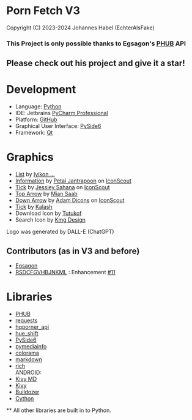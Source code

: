 # Porn Fetch V3

Copyright (C) 2023-2024 Johannes Habel (EchterAlsFake)


### This Project is only possible thanks to Egsagon's [PHUB](https://github.com/Egsagon/PHUB) API

## Please check out his project and give it a star!

# Development

- Language: [Python](https://www.python.org/)
- IDE: Jetbrains [PyCharm Professional](https://www.jetbrains.com/pycharm/)
- Platform: [GitHub](https://github.com)
- Graphical User Interface: [PySide6](https://doc.qt.io/qtforpython-6/)
- Framework: [Qt](https://qt.io)


# Graphics

- <a href="https://iconscout.com/icons/list" class="text-underline font-size-sm" target="_blank">List</a> by <a href="https://iconscout.com/contributors/iyikon" class="text-underline font-size-sm" target="_blank">Iyikon ...</a>
- <a href="https://iconscout.com/icons/information" class="text-underline font-size-sm" target="_blank">Information</a> by <a href="https://iconscout.com/contributors/petai-jantrapoon" class="text-underline font-size-sm">Petai Jantrapoon</a> on <a href="https://iconscout.com" class="text-underline font-size-sm">IconScout</a>
- <a href="https://iconscout.com/icons/tick" class="text-underline font-size-sm" target="_blank">Tick</a> by <a href="https://iconscout.com/contributors/endesignz" class="text-underline font-size-sm">Jessiey Sahana</a> on <a href="https://iconscout.com" class="text-underline font-size-sm">IconScout</a>
- <a href="https://iconscout.com/icons/top-arrow" class="text-underline font-size-sm" target="_blank">Top Arrow</a> by <a href="https://iconscout.com/contributors/creative-studio" class="text-underline font-size-sm" target="_blank">Mian Saab</a>
- <a href="https://iconscout.com/icons/down-arrow" class="text-underline font-size-sm" target="_blank">Down Arrow</a> by <a href="https://iconscout.com/contributors/adamicons" class="text-underline font-size-sm">Adam Dicons</a> on <a href="https://iconscout.com" class="text-underline font-size-sm">IconScout</a>
- <a href="https://iconscout.com/icons/tick" class="text-underline font-size-sm" target="_blank">Tick</a> by <a href="https://iconscout.com/contributors/kolo-design" class="text-underline font-size-sm" target="_blank">Kalash</a>
- Download Icon by [Tutukof](https://iconscout.com/contributors/fersusart)
- Search Icon by [Kmg Design](https://iconscout.com/contributors/kmgdesignid)

Logo was generated by DALL-E (ChatGPT)

## Contributors (as in V3 and before)

- [Egsagon](https://github.com/Egsagon)
- [RSDCFGVHBJNKML](https://github.com/RSDCFGVHBJNKML) : Enhancement [#11](https://github.com/EchterAlsFake/Porn_Fetch/issues/11)

# Libraries

- [PHUB](https://github.com/EchterAlsFake/PHUB)
- [requests](https://github.com/psf/requests)
- [hqporner_api](https://github.com/EchterAlsFake/hqporner_api)
- [hue_shift](https://github.com/EchterAlsFake/hue_shift)
- [PySide6](https://doc.qt.io/qtforpython-6/)
- [pymediainfo](https://github.com/sbraz/pymediainfo)
- [colorama](https://github.com/tartley/colorama)
- [markdown](https://github.com/Python-Markdown/markdown)
- [rich](https://github.com/Textualize/rich)
<br>ANDROID:
- [Kivy MD](https://github.com/kivymd/KivyMD)
- [Kivy](https://kivy.org/)
- [Buildozer](https://github.com/kivy/buildozer)
- [Cython](https://github.com/cython/cython)

** All other libraries are built in to Python.
